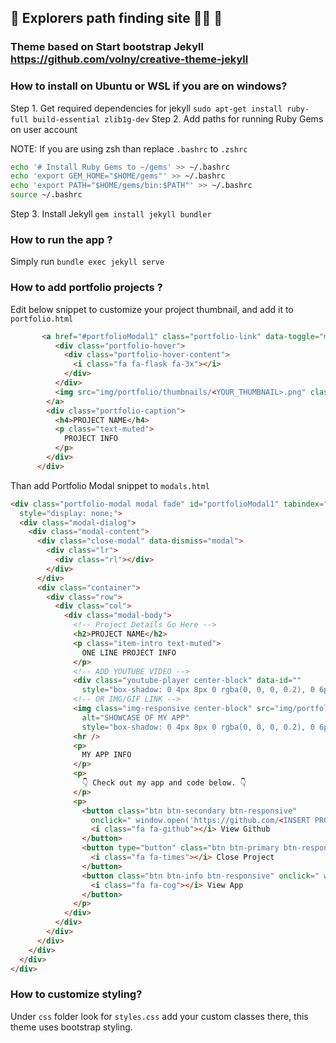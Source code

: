 ## 🚀 Explorers path finding site 👨‍🚀 🚀

### Theme based on Start bootstrap Jekyll https://github.com/volny/creative-theme-jekyll

### How to install on Ubuntu or WSL if you are on windows?

Step 1. Get required dependencies for jekyll `sudo apt-get install ruby-full build-essential zlib1g-dev`
Step 2. Add paths for running Ruby Gems on user account 

NOTE: If you are using zsh than replace `.bashrc` to `.zshrc`
```bash
echo '# Install Ruby Gems to ~/gems' >> ~/.bashrc
echo 'export GEM_HOME="$HOME/gems"' >> ~/.bashrc
echo 'export PATH="$HOME/gems/bin:$PATH"' >> ~/.bashrc
source ~/.bashrc
```
Step 3. Install Jekyll `gem install jekyll bundler`

### How to run the app ?
Simply run `bundle exec jekyll serve`

### How to add portfolio projects ?

Edit below snippet to customize your project thumbnail, and add it to `portfolio.html`

```html
       <a href="#portfolioModal1" class="portfolio-link" data-toggle="modal">
          <div class="portfolio-hover">
            <div class="portfolio-hover-content">
              <i class="fa fa-flask fa-3x"></i>
            </div>
          </div>
          <img src="img/portfolio/thumbnails/<YOUR_THUMBNAIL>.png" class="img-responsive" alt="<PROJECT INFO>" />
        </a>
        <div class="portfolio-caption">
          <h4>PROJECT NAME</h4>
          <p class="text-muted">
            PROJECT INFO
          </p>
        </div>
      </div>
```

Than add Portfolio Modal snippet to `modals.html`

```html
<div class="portfolio-modal modal fade" id="portfolioModal1" tabindex="-1" role="dialog" aria-hidden="true"
  style="display: none;">
  <div class="modal-dialog">
    <div class="modal-content">
      <div class="close-modal" data-dismiss="modal">
        <div class="lr">
          <div class="rl"></div>
        </div>
      </div>
      <div class="container">
        <div class="row">
          <div class="col">
            <div class="modal-body">
              <!-- Project Details Go Here -->
              <h2>PROJECT NAME</h2>
              <p class="item-intro text-muted">
                ONE LINE PROJECT INFO
              </p>
              <!-- ADD YOUTUBE VIDEO -->
              <div class="youtube-player center-block" data-id=""
                style="box-shadow: 0 4px 8px 0 rgba(0, 0, 0, 0.2), 0 6px 20px 0 rgba(0, 0, 0, 0.19);"></div>
              <!-- OR IMG/GIF LINK -->
              <img class="img-responsive center-block" src="img/portfolio/"
                alt="SHOWCASE OF MY APP"
                style="box-shadow: 0 4px 8px 0 rgba(0, 0, 0, 0.2), 0 6px 20px 0 rgba(0, 0, 0, 0.19);" />
              <hr />
              <p>
                MY APP INFO
              </p>
              <p>
                👇 Check out my app and code below. 👇
              </p>
              <p>
                <button class="btn btn-secondary btn-responsive"
                  onclick=" window.open('https://github.com/<INSERT PROJECT REPO LINK>','_blank')">
                  <i class="fa fa-github"></i> View Github
                </button>
                <button type="button" class="btn btn-primary btn-responsive" data-dismiss="modal">
                  <i class="fa fa-times"></i> Close Project
                </button>
                <button class="btn btn-info btn-responsive" onclick=" window.open('https://myapp.app','_blank')">
                  <i class="fa fa-cog"></i> View App
                </button>
              </p>
            </div>
          </div>
        </div>
      </div>
    </div>
  </div>
</div>
```

### How to customize styling?

Under `css` folder  look for `styles.css` add your custom classes there, this theme uses bootstrap styling. 






